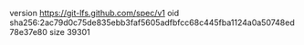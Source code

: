version https://git-lfs.github.com/spec/v1
oid sha256:2ac79d0c75de835ebb3faf5605adfbfcc68c445fba1124a0a50748ed78e37e80
size 39301
